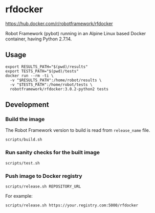 # rfdocker

https://hub.docker.com/r/robotframework/rfdocker

Robot Framework (pybot) running in an Alpine Linux based Docker container, having Python 2.7.14.

## Usage

    export RESULTS_PATH="$(pwd)/results"
    export TESTS_PATH="$(pwd)/tests"
    docker run --rm -ti \
      -v "$RESULTS_PATH":/home/robot/results \
      -v "$TESTS_PATH":/home/robot/tests \
      robotframework/rfdocker:3.0.2-python2 tests

## Development

### Build the image

The Robot Framework version to build is read from `release_name` file.

    scripts/build.sh

### Run sanity checks for the built image

    scripts/test.sh

### Push image to Docker registry

    scripts/release.sh REPOSITORY_URL

For example:

    scripts/release.sh https://your.registry.com:5000/rfdocker
